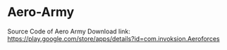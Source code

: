 # Aero-Army
Source Code of Aero Army
Download link: https://play.google.com/store/apps/details?id=com.invoksion.Aeroforces

